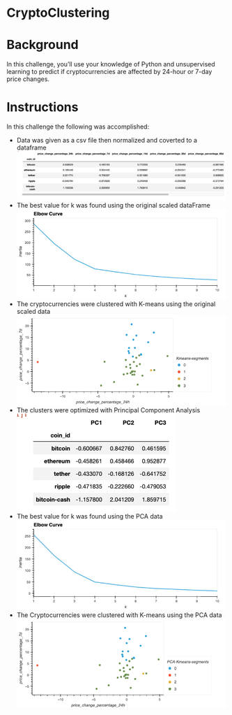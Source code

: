 # CryptoClustering

# Background
In this challenge, you’ll use your knowledge of Python and unsupervised learning to predict if cryptocurrencies are affected by 24-hour or 7-day price changes.

# Instructions
In this challenge the following was accomplished:
* Data was given as a csv file then normalized and coverted to a dataframe
  ![scaled_data](https://github.com/vasabril98/CryptoClustering/blob/main/Images/scaled_data.png)
* The best value for k was found using the original scaled dataFrame
  ![elbow_plot1](https://github.com/vasabril98/CryptoClustering/blob/main/Images/elbow_plot1.png)
* The cryptocurrencies were clustered  with K-means using the original scaled data
  ![kmeans_plot1](https://github.com/vasabril98/CryptoClustering/blob/main/Images/kmeans_plot1.png)
* The clusters were optimized with Principal Component Analysis
   ![pca_data](https://github.com/vasabril98/CryptoClustering/blob/main/Images/pca_data.png)
* The best value for k was found using the PCA data
  ![elbow_plot2](https://github.com/vasabril98/CryptoClustering/blob/main/Images/elbow_plot2.png)
* The Cryptocurrencies were clustered with K-means using the PCA data
  ![kmeans_plot2](https://github.com/vasabril98/CryptoClustering/blob/main/Images/kmeans_plot2.png)
